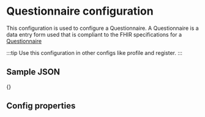 # Questionnaire configuration

This configuration is used to configure a Questionnaire. A Questionnaire is a data entry form used that is compliant to the FHIR specifications for a [Questionnaire](https://www.hl7.org/FHIR/questionnaire.html)

:::tip Use this configuration in other configs like profile and register. :::

## Sample JSON

{}

## Config properties
